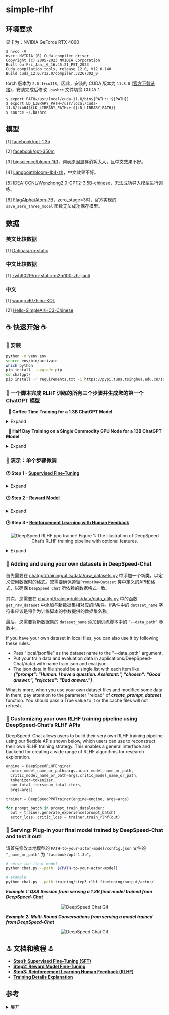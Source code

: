 # simple-rlhf

## 环境要求

显卡为：NVIDIA GeForce RTX 4090

```shell
$ nvcc -V
nvcc: NVIDIA (R) Cuda compiler driver
Copyright (c) 2005-2023 NVIDIA Corporation
Built on Fri_Jan__6_16:45:21_PST_2023
Cuda compilation tools, release 12.0, V12.0.140
Build cuda_12.0.r12.0/compiler.32267302_0
```

torch 版本为 `2.0.1+cu118`，因此，安装的 CUDA 版本为 `11.8.0` ([官方下载链接](https://developer.nvidia.com/cuda-11-8-0-download-archive))，安装完成后修改 `.bashrc` 文件切换 CUDA：

```shell
$ export PATH=/usr/local/cuda-11.8/bin${PATH:+:${PATH}}
$ export LD_LIBRARY_PATH=/usr/local/cuda-11.8/lib64${LD_LIBRARY_PATH:+:${LD_LIBRARY_PATH}}
$ source ~/.bashrc
```

## 模型

[1] [facebook/opt-1.3b](https://huggingface.co/facebook/opt-1.3b)

[2] [facebook/opt-350m](https://huggingface.co/facebook/opt-350m)

[3] [bigscience/bloom-1b1](https://huggingface.co/bigscience/bloom-1b1)，词表原因显存消耗太大，且中文效果不好。

[4] [Langboat/bloom-1b4-zh](https://huggingface.co/Langboat/bloom-1b4-zh)，中文效果不好。

[5] [IDEA-CCNL/Wenzhong2.0-GPT2-3.5B-chinese](https://huggingface.co/IDEA-CCNL/Wenzhong2.0-GPT2-3.5B-chinese)，无法成功导入模型进行训练。

[6] [FlagAlpha/Atom-7B](https://huggingface.co/FlagAlpha/Atom-7B)，zero_stage=3时，官方实现的 `save_zero_three_model` 函数无法成功保存模型。

## 数据

### 英文比较数据

[1] [Dahoas/rm-static](https://huggingface.co/datasets/Dahoas/rm-static)

### 中文比较数据

[1] [zwh9029/rm-static-m2m100-zh-jianti](https://huggingface.co/datasets/zwh9029/rm-static-m2m100-zh-jianti)

### 中文

[1] [wangrui6/Zhihu-KOL](https://huggingface.co/datasets/wangrui6/Zhihu-KOL)

[2] [Hello-SimpleAI/HC3-Chinese](https://huggingface.co/datasets/Hello-SimpleAI/HC3-Chinese)

## ☕ 快速开始 ☕

### 🐼 安装

```bash
python -m venv env
source env/bin/activate
which python
pip install --upgrade pip
cd chatgpt/
pip install -r requirements.txt -i https://pypi.tuna.tsinghua.edu.cn/simple
```

### 🐼 一个脚本完成 RLHF 训练的所有三个步骤并生成您的第一个 ChatGPT 模型


&nbsp;&nbsp;**:yellow_heart: Coffee Time Training for a 1.3B ChatGPT Model**


<details><summary> Expand </summary><p>

  ```bash
  python train.py --actor-model facebook/opt-1.3b --reward-model facebook/opt-350m --deployment-type single_gpu
  ```

  | Model Size (A6000-48G)            | Step 1  | Step 2  | Step 3 | Total  |
  | --------------------------------- | ------- | ------- | ------ | ------ |
  | Actor: OPT-1.3B  Reward: OPT-350M | 2900 Sec | 670 Sec | 1.2hr | 2.2hr |

</p></details>

&nbsp;&nbsp;**:green_heart: Half Day Training on a Single Commodity GPU Node for a 13B ChatGPT Model**

<details><summary> Expand </summary><p>

  ```bash
  python train.py --actor-model facebook/opt-13b --reward-model facebook/opt-350m --deployment-type single_node
  ```

  | Model Size (A100-40G)          | Step 1 | Step 2 | Step 3 | Total  |
  | ------------------------------- | ------ | ------ | ------ | ------ |
  | Actor: OPT-13B Reward: OPT-350M | 2.5hr  | 0.25hr | 10.8hr | 13.6hr |

</p></details>

### 🐼 演示：单个步骤微调

#### 🕐 Step 1 - [Supervised Fine-Tuning](./chatgpt/training/step1_supervised_finetuning)

<details><summary> Expand </summary><p>

```bash
# Move into the first step of the pipeline
cd training/step1_supervised_finetuning/

# Run the training script
bash training_scripts/zh/run_chinese.sh

# 运行 Tensorboard
tensorboard --logdir=step1_tensorboard

# Evaluate the model
bash evaluation_scripts/run_prompt.sh
```

</p></details>

#### 🕑 Step 2 - [Reward Model](./chatgpt/training/step2_reward_model_finetuning)

<details><summary> Expand </summary><p>

```bash
# Move into the second step of the pipeline
cd training/step2_reward_model_finetuning

# Run the training script
bash training_scripts/opt/single_gpu/run_350m.sh

# Evaluate the model
bash evaluation_scripts/run_eval.sh
```

</p></details>

#### 🕒 Step 3 - [Reinforcement Learning with Human Feedback](./chatgpt/training/step3_rlhf_finetuning)

<p align="center">


<img src="/chatgpt/assets/image/ppo_trainer.png" alt="DeepSpeed RLHF ppo trainer!"/>
Figure 1: The illustration of DeepSpeed Chat’s RLHF training pipeline with optional features.


</p>

<details><summary> Expand </summary><p>

```bash
# Move into the final step of the pipeline
cd training/step3_rlhf_finetuning/

# Run the training script
bash training_scripts/opt/single_gpu/run_1.3b.sh ../step1_supervised_finetuning/output/ ../step2_reward_model_finetuning/output/

# 运行 Tensorboard
tensorboard --logdir=step3_tensorboard
```
</p></details>


### 🐼 Adding and using your own datasets in DeepSpeed-Chat

首先需要在 [chatgpt/training/utils/data/raw_datasets.py](./chatgpt/training/utils/data/raw_datasets.py) 中添加一个新类，以定义使用数据时的格式。您需要确保遵循`PromptRawDataset` 类中定义的API和格式，以确保 `DeepSpeed Chat` 所依赖的数据格式一致。

其次，您需要在 [chatgpt/training/utils/data/data_utils.py](./chatgpt/training/utils/data/data_utils.py) 中的函数 `get_raw_dataset` 中添加与新数据集相对应的if条件。if条件中的 `dataset_name` 字符串应该是将作为训练脚本的参数提供的数据集名称。

最后，您需要将新数据集的 `dataset_name` 添加到训练脚本中的 `“--data_path”` 参数中。

If you have your own dataset in local files, you can also use it by following these rules:
* Pass "local/jsonfile" as the dataset name to the "--data_path" argument.
* Put your train data and evaluation data in applications/DeepSpeed-Chat/data/ with name train.json and eval.json.
* The json data in file should be a single list with each item like ***{"prompt": "Human: I have a question. Assistant:", "chosen": "Good answer.", "rejected": "Bad answer."}***.

What is more, when you use your own dataset files and modified some data in them, pay attention to the parameter "reload" of ***create_prompt_dataset*** function. You should pass a True value to it or the cache files will not refresh.

### 🐼 Customizing your own RLHF training pipeline using DeepSpeed-Chat’s RLHF APIs

DeepSpeed-Chat allows users to build their very own RLHF training pipeline using our flexible APIs shown below, which users can use to reconstruct their own RLHF training strategy. This enables a general interface and backend for creating a wide range of RLHF algorithms for research exploration.

```python
engine = DeepSpeedRLHFEngine(
  actor_model_name_or_path=args.actor_model_name_or_path,
  critic_model_name_or_path=args.critic_model_name_or_path,
  tokenizer=tokenizer,
  num_total_iters=num_total_iters,
  args=args)

trainer = DeepSpeedPPOTrainer(engine=engine, args=args)

for prompt_batch in prompt_train_dataloader:
  out = trainer.generate_experience(prompt_batch)
  actor_loss, critic_loss = trainer.train_rlhf(out)

```

### 🐼 Serving: Plug-in your final model trained by DeepSpeed-Chat and test it out!

请首先修改本地模型的 `PATH-to-your-actor-model/config.json` 文件的 `"_name_or_path"` 为 `"facebook/opt-1.3b"`。

```bash
# serve the final model
python chat.py --path  ${PATH-to-your-actor-model}

# example
python chat.py --path training/step3_rlhf_finetuning/output/actor/
```
***Example 1: Q&A Session from serving a 1.3B final model trained from DeepSpeed-Chat***


<div align="center">

<img src="chatgpt/assets/image/ds-chat-single.gif" alt="DeepSpeed Chat Gif"/>

</div>


***Example 2: Multi-Round Conversations from serving a model trained from DeepSpeed-Chat***


<div align="center">

<img src="chatgpt/assets/image/ds-chat.gif" alt="DeepSpeed Chat Gif"/>
</div>

## ⚓ 文档和教程 ⚓

  - [**Step1: Supervised Fine-Tuning (SFT)**](./chatgpt/training/step1_supervised_finetuning/README.md)
  - [**Step2: Reward Model Fine-Tuning**](./chatgpt/training/step2_reward_model_finetuning/README.md)
  - [**Step3: Reinforcement Learning Human Feedback (RLHF)**](./chatgpt/training/step3_rlhf_finetuning/README.md)
  - [**Training Details Explanation**](./chatgpt/training/README.md)

## 参考

<details><summary> 展开 </summary><p>

  [1] [ChatGPT 背后的“功臣”——RLHF 技术详解](https://huggingface.co/blog/zh/rlhf)
  
  [2] [ChatGPT技术解析系列之：训练框架InstructGPT](https://zhuanlan.zhihu.com/p/605516116)
  
  [3] [DeepSpeed-Chat arxiv](https://arxiv.org/abs/2308.01320)
  
  [4] [DeepSpeed-Chat pdf](https://arxiv.org/pdf/2308.01320.pdf)
  
  [5] [DeepSpeed Chat: 一键式RLHF训练，让你的类ChatGPT千亿大模型提速省钱15倍](https://github.com/microsoft/DeepSpeed/blob/master/blogs/deepspeed-chat/chinese/README.md)
  
  [6] [相对熵](https://baike.baidu.com/item/%E7%9B%B8%E5%AF%B9%E7%86%B5/4233536)
  
  [7] [KL散度和交叉熵的对比介绍](https://baijiahao.baidu.com/s?id=1763841223452070719)
  
  [8] [sunzeyeah/RLHF](https://github.com/sunzeyeah/RLHF)
  
  [9] [DeepSpeed Chat: Easy, Fast and Affordable RLHF Training of ChatGPT-like Models at All Scales](https://github.com/microsoft/DeepSpeed/tree/master/blogs/deepspeed-chat)

  [10] [microsoft/DeepSpeedExamples](https://github.com/microsoft/DeepSpeedExamples)
  
  [11] [🐕DeepSpeed-Chat: Easy, Fast and Affordable RLHF Training of ChatGPT-like Models at All Scales🐕](https://github.com/microsoft/DeepSpeedExamples/tree/master/applications/DeepSpeed-Chat)

  [12] [argparse.html#nargs](https://docs.python.org/zh-cn/3/library/argparse.html#nargs)
  
  [13] [timedelta 类对象](https://docs.python.org/zh-cn/3/library/datetime.html#datetime.timedelta)
  
  [14] [subprocess.Popen](https://docs.python.org/zh-cn/3/library/subprocess.html#subprocess.Popen)
  
  [15] [Popen.wait](https://docs.python.org/zh-cn/3/library/subprocess.html#subprocess.Popen.wait)
  
  [16] [Shell脚本](https://blog.csdn.net/weixin_44689630/article/details/120615238)
  
  [17] [shell脚本语言(超全超详细)](https://blog.csdn.net/weixin_43288201/article/details/105643692)
  
  [18] DeepSpeed: [Getting Started](https://www.deepspeed.ai/getting-started/), [Megatron-LM GPT2](https://www.deepspeed.ai/tutorials/megatron/), [Zero Redundancy Optimizer](https://www.deepspeed.ai/tutorials/zero/), [ZeRO Optimizations for FP16 Training](https://www.deepspeed.ai/docs/config-json/#zero-optimizations-for-fp16-training), [DeepSpeed Configuration JSON](https://www.deepspeed.ai/docs/config-json/)
  
  [19] [deepspeed.add_config_arguments](https://deepspeed.readthedocs.io/en/latest/initialize.html#deepspeed.add_config_arguments)
  
  [20] [argparse.html#required](https://docs.python.org/zh-cn/3/library/argparse.html#required)
  
  [21] [pytorch.org/tutorials/beginner/basics/quickstart_tutorial.html](https://pytorch.org/tutorials/beginner/basics/quickstart_tutorial.html)
  
  [22] [os.pardir](https://docs.python.org/zh-cn/3/library/os.html#os.pardir)
  
  [23] [enable_input_require_grads](https://github.com/huggingface/transformers/blob/v4.31.0/src/transformers/modeling_utils.py#L1197)
  
  [24] [torch.nn.functional.linear](https://pytorch.org/docs/stable/generated/torch.nn.functional.linear.html#torch.nn.functional.linear)
  
  [25] [quicktour#autotokenizer](https://huggingface.co/docs/transformers/quicktour#autotokenizer)
  
  [26] [numpy.save](https://numpy.org/doc/stable/reference/generated/numpy.save.html#numpy.save)
  
  [27] [torch.utils.data.Subset](https://pytorch.org/docs/stable/data.html#torch.utils.data.Subset)
  
  [28] [torch.distributed.all_reduce](https://pytorch.org/docs/stable/distributed.html?highlight=torch+distributed+all_reduce#torch.distributed.all_reduce)
  
  [29] [NLP 之 Perplexity困惑度](https://blog.csdn.net/hxxjxw/article/details/113901476)
  
  [30] [困惑度(perplexity)的基本概念及多种模型下的计算（N-gram, 主题模型, 神经网络）](https://zhuanlan.zhihu.com/p/114432097)
  
  [31] [gradient_checkpointing_enable](https://huggingface.co/docs/transformers/v4.31.0/en/main_classes/model#transformers.PreTrainedModel.gradient_checkpointing_enable)
  
  [32] [Causal language modeling](https://huggingface.co/docs/transformers/tasks/language_modeling)
  
  [33] [deepspeed.ops.adam.DeepSpeedCPUAdam](https://deepspeed.readthedocs.io/en/latest/optimizers.html#deepspeed.ops.adam.DeepSpeedCPUAdam)

  [34] [HuggingFace.co资源下载网站](https://aliendao.cn/)

  [35] [installation#offline-mode](https://huggingface.co/docs/transformers/v4.31.0/en/installation#offline-mode)

  [36] [Download files from the Hub](https://huggingface.co/docs/huggingface_hub/v0.16.3/guides/download)

  [37] [nvcc fatal: Unsupported gpu architecture when compile fused_adam](https://github.com/microsoft/DeepSpeedExamples/issues/634)

  [38] [报错解决：RuntimeError: Error compiling objects for extension和nvcc fatal: Unsupported gpu architecture](https://blog.csdn.net/weixin_43603658/article/details/131271511)

  [39] [报错解决：RuntimeError:The detected CUDA version mismatches the version that was used to compile PyTorch.](https://blog.csdn.net/weixin_43603658/article/details/130737155)

  [40] [超详细教程——Ubuntu20.04 安装英伟达NVIDIA显卡驱动、CUDA、Cmake以及不同版本的CUDA切换](https://blog.csdn.net/m0_73860872/article/details/127276979)

  [41] [[解決方案] conda 虚拟环境中 cuda不同版本進行切換（含Linux 和 Windows）](https://blog.csdn.net/weixin_43305485/article/details/130413708)

  [42] [nvcc -v报错nvcc fatal : No input files specified； use option --help for more information](https://blog.csdn.net/qq_44849479/article/details/117855613)

  [43] [transformers.GenerationMixin.generate](https://huggingface.co/docs/transformers/main/en/main_classes/text_generation#transformers.GenerationMixin.generate)

  [44] [generation_strategies](https://huggingface.co/docs/transformers/main/en/generation_strategies)

  [45] [language_modeling](https://huggingface.co/docs/transformers/main/en/tasks/language_modeling)

  [46] [Efficient Training on a Single GPU](https://huggingface.co/docs/transformers/v4.31.0/en/perf_train_gpu_one#using-accelerate)

  [47] [GPT2Model](https://github.com/huggingface/transformers/blob/v4.31.0/src/transformers/models/gpt2/modeling_gpt2.py#L670)

  [48] [torch.nn.functional.logsigmoid](https://pytorch.org/docs/stable/generated/torch.nn.functional.logsigmoid.html#torch.nn.functional.logsigmoid)

  [47] [model.tput_timer.update_epoch_count](https://zhuanlan.zhihu.com/p/641675229)

  [48] [torch.utils.tensorboard](https://pytorch.org/docs/stable/tensorboard.html)

  [49] [torch.nn.utils.rnn.pad_sequence](https://pytorch.org/docs/stable/generated/torch.nn.utils.rnn.pad_sequence.html#torch.nn.utils.rnn.pad_sequence)

  [50] [torch.gather](https://pytorch.org/docs/stable/generated/torch.gather.html#torch.gather)

  [51] [torch.clamp](https://pytorch.org/docs/stable/generated/torch.clamp.html#torch.clamp)

  [52] [torch.nn.functional.pad](https://pytorch.org/docs/stable/generated/torch.nn.functional.pad.html#torch.nn.functional.pad)

  [53] [itertools.chain](https://docs.python.org/zh-cn/3/library/itertools.html#itertools.chain)

  [54] [transformers/quicktour#autotokenizer](https://huggingface.co/docs/transformers/quicktour#autotokenizer)

  [55] [nvcc compile error reduction_utils.h(171) error: no operator "<" matches these operands FAILED: layer_norm.cuda.o](https://github.com/microsoft/DeepSpeedExamples/issues/402)

  [56] [RuntimeError: Error building extension 'transformer_inference' in step3](https://github.com/microsoft/DeepSpeedExamples/issues/481)

  [57] [DeepSpeed-Chat cannot load models from local file?](https://github.com/microsoft/DeepSpeedExamples/issues/511)

  [58] [how to refer the trained model by deepSpeed?](https://github.com/microsoft/DeepSpeedExamples/issues/351)

  [59] [Error for run_chinese.sh of step1, other_language](https://github.com/microsoft/DeepSpeedExamples/issues/507)

  [60] [torch.distributed.barrier](https://pytorch.org/docs/stable/distributed.html#torch.distributed.barrier)

  [61] [step1-sft use lora failed](https://github.com/microsoft/DeepSpeedExamples/issues/299)

</p></details>